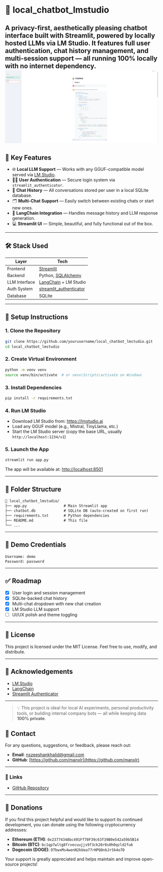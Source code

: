 # 🤖 local_chatbot_lmstudio

A privacy-first, aesthetically pleasing chatbot interface built with **Streamlit**, powered by locally hosted LLMs via **LM Studio**. It features full user authentication, chat history management, and multi-session support — all running **100% locally** with no internet dependency.
![Main GUI](Assets/image1.png)
---

## 📌 Key Features

- 🌐 **Local LLM Support** — Works with any GGUF-compatible model served via [LM Studio](https://lmstudio.ai).
- 🧑‍💼 **User Authentication** — Secure login system via `streamlit_authenticator`.
- 💬 **Chat History** — All conversations stored per user in a local SQLite database.
- 🗂️ **Multi-Chat Support** — Easily switch between existing chats or start new ones.
- 🧠 **LangChain Integration** — Handles message history and LLM response generation.
- 💻 **Streamlit UI** — Simple, beautiful, and fully functional out of the box.

---

## 🛠️ Stack Used

| Layer        | Tech                     |
|--------------|--------------------------|
| Frontend     | [Streamlit](https://streamlit.io) |
| Backend      | Python, [SQLAlchemy](https://www.sqlalchemy.org/) |
| LLM Interface| [LangChain](https://www.langchain.com/) + LM Studio |
| Auth System  | [streamlit_authenticator](https://github.com/mkhorasani/Streamlit-Authenticator) |
| Database     | SQLite                   |

---

## 🔧 Setup Instructions

### 1. Clone the Repository

```bash
git clone https://github.com/yourusername/local_chatbot_lmstudio.git
cd local_chatbot_lmstudio
```

### 2. Create Virtual Environment

```bash
python -m venv venv
source venv/bin/activate  # or venv\Scripts\activate on Windows
```

### 3. Install Dependencies

```bash
pip install -r requirements.txt
```

### 4. Run LM Studio

- Download LM Studio from: https://lmstudio.ai
- Load any GGUF model (e.g., Mistral, TinyLlama, etc.)
- Start the LM Studio server (copy the base URL, usually `http://localhost:1234/v1`)

### 5. Launch the App

```bash
streamlit run app.py
```

The app will be available at: [http://localhost:8501](http://localhost:8501)

---

## 📂 Folder Structure

```
📁 local_chatbot_lmstudio/
├── app.py                 # Main Streamlit app
├── chatbot.db             # SQLite DB (auto-created on first run)
├── requirements.txt       # Python dependencies
├── README.md              # This file
└── ...
```

---

## 🧪 Demo Credentials

```text
Username: demo
Password: password
```

---

## ✅ Roadmap

- [x] User login and session management
- [x] SQLite-backed chat history
- [x] Multi-chat dropdown with new chat creation
- [x] LM Studio LLM support
- [ ] UI/UX polish and theme toggling

---

## 📃 License

This project is licensed under the MIT License. Feel free to use, modify, and distribute.

---

## 🙏 Acknowledgements

- [LM Studio](https://lmstudio.ai)
- [LangChain](https://www.langchain.com/)
- [Streamlit Authenticator](https://github.com/mkhorasani/Streamlit-Authenticator)

---

> 💡 This project is ideal for local AI experiments, personal productivity tools, or building internal company bots — all while keeping data **100% private**.
> 
## 📧 **Contact**

For any questions, suggestions, or feedback, please reach out:

- **Email**: [nszeeshankhalid@gmail.com](mailto:nszeeshankhalid@gmail.com)  
- **GitHub**: [https://github.com/manxlr](https://github.com/manxlr)

---

### 🔗 **Links**

- [GitHub Repository](https://github.com/manxlr/local_chatbot_lmstudio)

---

## 💖 **Donations**

If you find this project helpful and would like to support its continued development, you can donate using the following cryptocurrency addresses:

- **Ethereum (ETH)**: `0x23774348bc491Ff70F39c63f39B0e542a59b5B14`  
- **Bitcoin (BTC)**: `bc1qp7wltg8frvecuujjs9f3ck28r0s0h0qzld2fu6`  
- **Dogecoin (DOGE)**: `DTbwxMs4wenN2kUea77rHPQ8nbJrSk4o7D`  

Your support is greatly appreciated and helps maintain and improve open-source projects!
